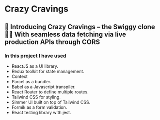 # Crazy Cravings

## 🚀 Introducing Crazy Cravings – the Swiggy clone🍔📲 With seamless data fetching via live production APIs through CORS

### In this project I have used

- ReactJS as a UI library.
- Redux toolkit for state management.
- Context
- Parcel as a bundler.
- Babel as a Javascript transpiler.
- React Router to define multiple routes.
- Tailwind CSS for styling.
- Simmer UI built on top of Tailwind CSS.
- Formik as a form validation.
- React testing library with jest.
